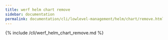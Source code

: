 ```yaml
---
title: werf helm chart remove
sidebar: documentation
permalink: documentation/cli/lowlevel-management/helm/chart/remove.html
---
```


{% include /cli/werf_helm_chart_remove.md %}

